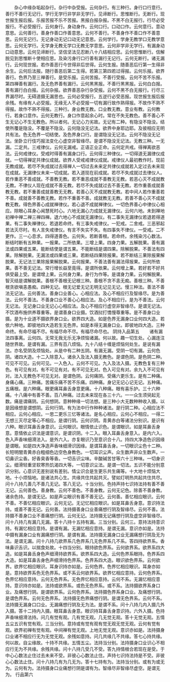 <!-- { "loadSidebar": true } -->
　　杂心中缘杂垢起杂行。杂行中杂受报。云何杂行。有三种行。身行口行意行。善行不善行无记行。学行无学行非学非无学行。见谛断行。思惟断行。无断行。现世报生报后报。乐报苦报不乐不苦报。黑报白报杂报。不黑不白无报行。行尽必受报行。不必受报行。云何身行。身动身作。云何口行。口动口作。云何意行。意动意思。云何善行。善身作善口作善意思。云何不善行。不善身作不善口作不善意思。云何无记行。无记身动无记口动无记意思。云何学行。学身无教学口无教学意思。云何无学行。无学身无教无学口无教无学意思。云何非学非无学行。有漏身动口动意思。云何见谛断行。坚信坚法见忍断八十八结相应思。云何思惟断行。信解脱见到思惟断十使相应思。及染污身行口行善有漏行无记行。云何无断行。诸无漏行。云何现世报。若作善恶行今世得非后世得。云何生报。随善恶后行第一生得非余生。云何后法报。随行善恶后第二生得。若第三第四若过得报。云何乐报。欲界善行。色界乃至三禅善行。是受乐报。云何苦报。不善行受报。云何不苦不乐报。第四禅善有漏行。及无色界善有漏行。云何黑黑报。不善行黑黑报。云何白白报。善有漏行白白报。云何杂报。欲界善恶杂行杂受报。云何不黑不白无报行。行尽三界漏尽时。无碍道摄无漏思也。云何必受报行。五逆行必受恶报。现世报生报后报余残。有缘有人必受报。无缘无人不必受报一切有漏行故作熟得报。不故作不熟不得报。故作不熟不得报。三种行。身业教无教。口业教无教。意业有教。云何教行。若身口意作。云何无教行。身口作意起余心时。常在不失无教色。善不善心不生无记心不生无教色。所以者何。无记心力劣故。无记有二种。有隐没不隐没。结使所覆是隐没。不覆是不隐没。云何隐没无记法。欲界中身耶边耶。及彼相应无明共有法。色无色界一切结使。及色界身口行。是谓隐没无记法。云何不隐没无记法。坐卧立行伎巧报法变化心虚空非智缘尽。是谓不隐没无记法。无教三种。一无漏。二定共。三戒律仪。云何无漏戒。正语正业正命。云何定共戒。得禅离欲恶法。云何戒律仪。受戒时得善有漏身口行。云何得三种律仪。一切得道无漏律仪成就。一切得禅定共律仪成就。欲界人受戒戒律仪成就。戒律仪人最初教作时。现前无教成就。若尽不失成就过去得禅人一切过去未来定共律仪成就若入定过去未来现在成就。无漏律仪未来一切成就。若入道现在前成就。若尽不失成就过去律仪人。若作重恶不善成就。不善教无教。若不重恶成就不善教无无教。若恶心灭不成就教无教。不律仪人现在成就不善无教。若尽不失成就过去不善无教。若作重善成就善教无教。若不重善成就善教无无教。若善心灭不成就教无教。若中间人若作重善若不善。成就善不善教无教。若作不重善不善。成就教无无教。若善不善心灭不成就教无教。得色界善心成就禅律仪。若心退不成就禅律仪。一切色界善心中律仪心相应。除眼心耳身心闻慧死时心。六地无漏心力成就无漏律仪。云何六地。未到禅地初禅中禅二禅三禅四禅。退六地心不成就无漏律仪。有二事失无漏律仪若退若得道果。有二事失禅律仪。若退若命终。有三事失戒律仪。一犯戒。二舍戒。三恶邪起若法灭尽时。有人言失戒律仪。有言不失实不失。有四事失不律仪。一受戒。二不更作。三一心息求。四得道善色。云何失。若断善根。若命终。余残染污心数法。断结时断有五种果。一报果。二所依果。三增上果。四身力果。五解脱果。善有漏法或四果或五果。能断结使是谓五果。不能断结是谓四果。除解脱果。不善法有四果。除解脱果。无漏法或四果或三果。若断结四果除报果。若不断结三果除报果解脱果。无记法三果除报果解脱果。云何报果。不善法善有漏法得报果。云何所依果。善不善无记法。常行增长益至竟得。是谓所依果。云何增上果。若好若不好共俱受最上受。是谓增上果。云何身力果。身行为作等。是谓身力果。云何解脱果。智灭结是谓解脱果。善根不善根无记根三种。善根不贪不恚无痴。善根三种。不善根贪欲嗔恚愚痴。四种无记。根无记爱无记无明无记见无记。慢三种法。善法不善法无记法。云何善法。善身口业善心。心相应法。及心不相应行及智缘尽。是为善法。云何不善法。不善身口业不善心心相应法。及心不相应行。是为不善法。云何无记法。无记身口业无记心心相应法。及心不相应行虚空非智缘尽。是谓无记法。不饮酒布施供养尊重等。是谓善身口业摄。饮酒挝打憍慢尊重等。是不善身口业摄。是为十业道不摄欲界身口业。欲界四大造。如是色界无漏身口业何四大造。若依六种地。即彼地四大造若生无色界。如是本得无漏身口业。即彼地四大造。三种命终。有命尽福不尽。有福尽命不尽。有福尽命尽也。
阴持入品第五
　　诸有漏法四事离。云何四。无常无我无乐无净烦恼诸漏。何以故。趣一切生处。心漏连注随世界故。是谓有漏。三界有百八烦恼。九十八结十缠是烦恼何处生。是说有漏法。亦名受阴及烦恼处。从是中有二种五阴。有漏无漏。受阴一切有漏。云何色阴。诸四大造。十二入除意入。诸余入及法入摄无教色。是谓色阴。是色阴二种。可见不可见。云何可见。一入色入。云何不可见。九入及法入摄。无教色复有三种色。有可见有对。有不可见有对。有不可见无对。色入可见有对。余九入不可见有对。法入无教色不可见无对。是谓色阴。云何痛阴。受痛六更乐生。是有二种痛。身痛心痛。三种痛。苦痛乐痛不苦不乐痛。四种痛。身记无记心记无记。五种痛。五痛根。是六种痛。眼更痛耳鼻舌身意更痛。十八种痛。眼有喜乐护。三十六种痛。十八痛中有善不善。百八种痛。过去未来现在各三十六。一一众生须臾起无数。痛是谓痛阴。云何想阴。意种种缘一切法想。是三种小大无数种种收入摄。以是因缘想是谓想阴。云何行阴。有为法中行作种种诸法。是行阴二种。心相应法不相应。云何心相应。一思二更乐三忆等诸法。是名心相应。云何心不相应。一得二无想三灭尽定等心不相应。是谓行阴。云何识阴。青黄赤白等诸法分别识。是识有六种。眼识耳鼻舌身意识。云何眼识。眼情依止识色。是谓眼识。如是耳鼻舌身意。意情依止识法是谓意识。是谓识阴。十二入。眼入耳鼻舌身意入。是内六入。色入声香味细滑法入。是外六入。亦复眼识乃至意识合十八。持四大净造色识因缘是谓眼。如是四大净造声香味细滑识因缘。是谓耳鼻舌身。一切眼识尘色十二种。长短明闇青黄赤白粗细色边空色身教色。一切耳识尘声。众生数声非众生数声。一切鼻识尘香。好香臭香等香。一切舌识尘味。辛酸碱苦甘等六十三种味。一切身识尘。细滑轻重坚软寒热饥渴四大等。一切意识尘法。是谓一切法。五识不能分别意识分别。心意识无差别说有差别。情尘识合是生更乐共生痛等。十大地十烦恼大地。十小烦恼地。是诸法共心生。共缘共住共起共灭。譬如灯明热共起共住共尽。问十八持几善几不善几无记。答八无记。十当分别。色持声持七识持法持有善不善无记。云何善色。善身教。云何不善色。不善身教。云何无记色。除善不善身教。诸余色持。是谓无记。如是声尘眼识有善不善无记。云何善。善忆相应眼识。云何不善。不善忆相应眼识。云何无记。无记忆相应眼识。如是耳鼻舌身意。意识持法持。或善不善无记。云何善。法持摄善身口业善痛想行阴及智缘尽。云何不善。法持摄不善身口业不善痛想行阴。云何无记。法持摄无记痛想行阴及虚空非智缘尽。问十八持几有漏几无漏。答十八持十五持有漏。三当分别。云何三。意持法持意识持。有漏忆相应意持。是谓有漏。无漏忆相应意持。是谓无漏。意识亦如是。法持中摄有漏身口业有漏痛想行阴。是谓有漏。法持摄无漏身口业无漏痛想行阴及无为法。是谓无漏。问十八持几欲界系几色界系几无色界系几不系。答四持欲界系。香味鼻识舌识。以揣食处故。十四当分别。眼持欲色界系。云何欲界系。欲界系四大造。如是耳鼻舌身色声细滑持欲界系。欲界系四大造。云何色界系眼持。色界系四大造。如是耳鼻舌身色声细滑持色界系。色界系四大造。眼识欲色界系。云何欲界。欲界忆相应眼识。耳身识持亦如是。云何色界。色界忆相应眼识。耳身亦如是。意持欲界系色无色界系。或不系云何欲界系。欲界忆相应意持。云何色界系。色界忆相应意持。云何无色界系。无色界忆相应意持。云何不系。无漏忆相应意持。意识持亦如是。法持或欲界系。或色无色界系。或不系。法持摄欲界系身口业。及痛想行阴。是谓欲界系。云何色界系。法持摄色界系身口业。及痛想行阴。是谓色界系。云何无色界系。法持摄无色界痛想行阴。是谓无色界系。云何不系。法持摄无漏身口口业。无漏痛想行阴及无为法。是谓不系。问十八持几内入摄几外入摄。答十二持内入摄。眼耳鼻舌身意。眼识持耳鼻舌身意识持。六外入摄。色持声香味细滑法持。问几有觉有观。几有觉无观。几无觉无观。答十无觉无观。五情五尘五识有觉有观。三当分别。意持或有觉有观有觉无观无觉无观。云何有觉有观。欲界初禅有觉有观。中间禅有觉无观。上地无觉无观。意识亦如是。法持摄身口业诸不相应行无为无觉无观。余残如意持。问几共缘几不共缘。答七心持共缘。何以故。自尘缘故。十持不共缘。五情五尘。法持当分别。法持摄身口业识心不相应行无为不共缘。余残共缘。问十八持几受几不受。答九持情根合若现在是受。于中心心数法止住过去未来不受。非彼心心数法止住。声持七识持法持是不受。非彼心心数法止住。问十八持几有为几无为。答十七持有为。法持当分别。或有为或无为。云何有为。法持摄身口业痛想行阴是谓有为。智缘尽非智缘尽虚空。是谓无为。
行品第六
